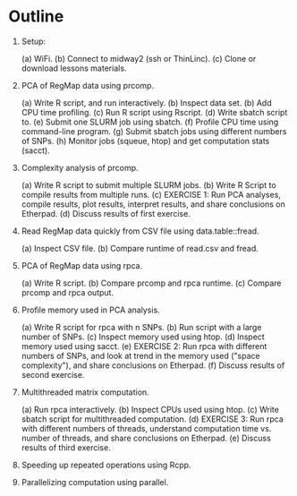 # Outline

1. Setup:

   (a) WiFi.
   (b) Connect to midway2 (ssh or ThinLinc).
   (c) Clone or download lessons materials.

2. PCA of RegMap data using prcomp.

   (a) Write R script, and run interactively.
   (b) Inspect data set.
   (b) Add CPU time profiling.
   (c) Run R script using Rscript.
   (d) Write sbatch script to.
   (e) Submit one SLURM job using sbatch.
   (f) Profile CPU time using command-line program.
   (g) Submit sbatch jobs using different numbers of SNPs.
   (h) Monitor jobs (squeue, htop) and get computation stats (sacct).

3. Complexity analysis of prcomp.

   (a) Write R script to submit multiple SLURM jobs.
   (b) Write R Script to compile results from multiple runs.
   (c) EXERCISE 1: Run PCA analyses, compile results, plot results,
       interpret results, and share conclusions on Etherpad.
   (d) Discuss results of first exercise.

4. Read RegMap data quickly from CSV file using data.table::fread.

   (a) Inspect CSV file.
   (b) Compare runtime of read.csv and fread.

5. PCA of RegMap data using rpca.

   (a) Write R script.
   (b) Compare prcomp and rpca runtime.
   (c) Compare prcomp and rpca output.

6. Profile memory used in PCA analysis.

   (a) Write R script for rpca with n SNPs.
   (b) Run script with a large number of SNPs.
   (c) Inspect memory used using htop.
   (d) Inspect memory used using sacct.
   (e) EXERCISE 2: Run rpca with different numbers of SNPs, and look at
       trend in the memory used ("space complexity"), and share
	   conclusions on Etherpad.
   (f) Discuss results of second exercise.

7. Multithreaded matrix computation.

   (a) Run rpca interactively.
   (b) Inspect CPUs used using htop.
   (c) Write sbatch script for multithreaded computation.
   (d) EXERCISE 3: Run rpca with different numbers of threads, 
       understand computation time vs. number of threads,
	   and share conclusions on Etherpad.
   (e) Discuss results of third exercise.

8. Speeding up repeated operations using Rcpp.

9. Parallelizing computation using parallel.

